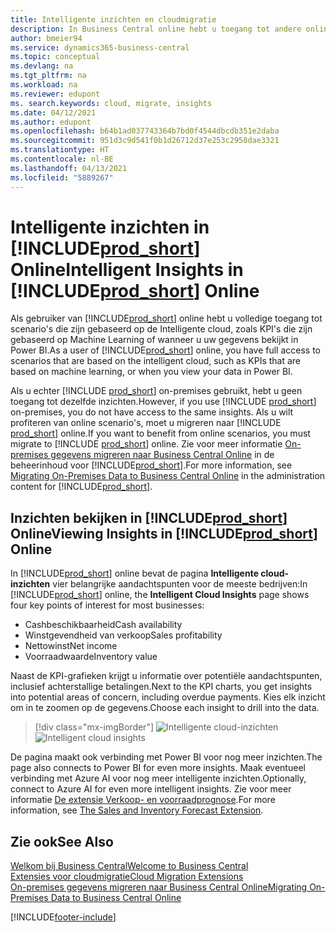 ```yaml
---
title: Intelligente inzichten en cloudmigratie
description: In Business Central online hebt u toegang tot andere online diensten en kunt u intelligente inzichten krijgen die bijvoorbeeld zijn gebaseerd op Azure AI. Lees verder als u overweegt om van on-premises naar de cloud te migreren.
author: bmeier94
ms.service: dynamics365-business-central
ms.topic: conceptual
ms.devlang: na
ms.tgt_pltfrm: na
ms.workload: na
ms.reviewer: edupont
ms. search.keywords: cloud, migrate, insights
ms.date: 04/12/2021
ms.author: edupont
ms.openlocfilehash: b64b1ad037743364b7bd0f4544dbcdb351e2daba
ms.sourcegitcommit: 951d3c9d541f0b1d26712d37e253c2958dae3321
ms.translationtype: HT
ms.contentlocale: nl-BE
ms.lasthandoff: 04/13/2021
ms.locfileid: "5889267"
---
```

# <a name="intelligent-insights-in-prod_short-online"></a><span data-ttu-id="b31e2-104">Intelligente inzichten in [!INCLUDE[prod_short](includes/prod_short.md)] Online</span><span class="sxs-lookup"><span data-stu-id="b31e2-104">Intelligent Insights in [!INCLUDE[prod_short](includes/prod_short.md)] Online</span></span>

<span data-ttu-id="b31e2-105">Als gebruiker van [!INCLUDE[prod_short](includes/prod_short.md)] online hebt u volledige toegang tot scenario's die zijn gebaseerd op de Intelligente cloud, zoals KPI's die zijn gebaseerd op Machine Learning of wanneer u uw gegevens bekijkt in Power BI.</span><span class="sxs-lookup"><span data-stu-id="b31e2-105">As a user of [!INCLUDE[prod_short](includes/prod_short.md)] online, you have full access to scenarios that are based on the intelligent cloud, such as KPIs that are based on machine learning, or when you view your data in Power BI.</span></span>  

<span data-ttu-id="b31e2-106">Als u echter [!INCLUDE [prod_short](includes/prod_short.md)] on-premises gebruikt, hebt u geen toegang tot dezelfde inzichten.</span><span class="sxs-lookup"><span data-stu-id="b31e2-106">However, if you use [!INCLUDE [prod_short](includes/prod_short.md)] on-premises, you do not have access to the same insights.</span></span> <span data-ttu-id="b31e2-107">Als u wilt profiteren van online scenario's, moet u migreren naar [!INCLUDE [prod_short](includes/prod_short.md)] online.</span><span class="sxs-lookup"><span data-stu-id="b31e2-107">If you want to benefit from online scenarios, you must migrate to [!INCLUDE [prod_short](includes/prod_short.md)] online.</span></span> <span data-ttu-id="b31e2-108">Zie voor meer informatie [On-premises gegevens migreren naar Business Central Online](/dynamics365/business-central/dev-itpro/administration/migrate-data) in de beheerinhoud voor [!INCLUDE[prod_short](includes/prod_short.md)].</span><span class="sxs-lookup"><span data-stu-id="b31e2-108">For more information, see [Migrating On-Premises Data to Business Central Online](/dynamics365/business-central/dev-itpro/administration/migrate-data) in the administration content for [!INCLUDE[prod_short](includes/prod_short.md)].</span></span>  

## <a name="viewing-insights-in-prod_short-online"></a><span data-ttu-id="b31e2-109">Inzichten bekijken in [!INCLUDE[prod_short](includes/prod_short.md)] Online</span><span class="sxs-lookup"><span data-stu-id="b31e2-109">Viewing Insights in [!INCLUDE[prod_short](includes/prod_short.md)] Online</span></span>

<span data-ttu-id="b31e2-110">In [!INCLUDE[prod_short](includes/prod_short.md)] online bevat de pagina **Intelligente cloud-inzichten** vier belangrijke aandachtspunten voor de meeste bedrijven:</span><span class="sxs-lookup"><span data-stu-id="b31e2-110">In [!INCLUDE[prod_short](includes/prod_short.md)] online, the **Intelligent Cloud Insights** page shows four key points of interest for most businesses:</span></span>

- <span data-ttu-id="b31e2-111">Cashbeschikbaarheid</span><span class="sxs-lookup"><span data-stu-id="b31e2-111">Cash availability</span></span>
- <span data-ttu-id="b31e2-112">Winstgevendheid van verkoop</span><span class="sxs-lookup"><span data-stu-id="b31e2-112">Sales profitability</span></span>
- <span data-ttu-id="b31e2-113">Nettowinst</span><span class="sxs-lookup"><span data-stu-id="b31e2-113">Net income</span></span>
- <span data-ttu-id="b31e2-114">Voorraadwaarde</span><span class="sxs-lookup"><span data-stu-id="b31e2-114">Inventory value</span></span>

<span data-ttu-id="b31e2-115">Naast de KPI-grafieken krijgt u informatie over potentiële aandachtspunten, inclusief achterstallige betalingen.</span><span class="sxs-lookup"><span data-stu-id="b31e2-115">Next to the KPI charts, you get insights into potential areas of concern, including overdue payments.</span></span> <span data-ttu-id="b31e2-116">Kies elk inzicht om in te zoomen op de gegevens.</span><span class="sxs-lookup"><span data-stu-id="b31e2-116">Choose each insight to drill into the data.</span></span>  

> [!div class="mx-imgBorder"]
> <span data-ttu-id="b31e2-117">![Intelligente cloud-inzichten](media/across-intelligent-cloud/intelligentcloudApril19.png "Geeft de pagina Intelligente cloud-inzichten weer in Business Central online")</span><span class="sxs-lookup"><span data-stu-id="b31e2-117">![Intelligent cloud insights](media/across-intelligent-cloud/intelligentcloudApril19.png "Shows the Intelligent Cloud Insights page in Business Central online")</span></span>

<span data-ttu-id="b31e2-118">De pagina maakt ook verbinding met Power BI voor nog meer inzichten.</span><span class="sxs-lookup"><span data-stu-id="b31e2-118">The page also connects to Power BI for even more insights.</span></span> <span data-ttu-id="b31e2-119">Maak eventueel verbinding met Azure AI voor nog meer intelligente inzichten.</span><span class="sxs-lookup"><span data-stu-id="b31e2-119">Optionally, connect to Azure AI for even more intelligent insights.</span></span> <span data-ttu-id="b31e2-120">Zie voor meer informatie [De extensie Verkoop- en voorraadprognose](ui-extensions-sales-forecast.md).</span><span class="sxs-lookup"><span data-stu-id="b31e2-120">For more information, see [The Sales and Inventory Forecast Extension](ui-extensions-sales-forecast.md).</span></span>  

## <a name="see-also"></a><span data-ttu-id="b31e2-121">Zie ook</span><span class="sxs-lookup"><span data-stu-id="b31e2-121">See Also</span></span>

[<span data-ttu-id="b31e2-122">Welkom bij Business Central</span><span class="sxs-lookup"><span data-stu-id="b31e2-122">Welcome to Business Central</span></span>](index.md)  
[<span data-ttu-id="b31e2-123">Extensies voor cloudmigratie</span><span class="sxs-lookup"><span data-stu-id="b31e2-123">Cloud Migration Extensions</span></span>](ui-extensions-data-replication.md)  
[<span data-ttu-id="b31e2-124">On-premises gegevens migreren naar Business Central Online</span><span class="sxs-lookup"><span data-stu-id="b31e2-124">Migrating On-Premises Data to Business Central Online</span></span>](/dynamics365/business-central/dev-itpro/administration/migrate-data)  

[!INCLUDE[footer-include](includes/footer-banner.md)]